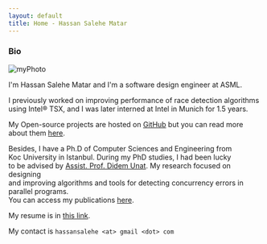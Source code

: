 ```yaml
---
layout: default
title: Home - Hassan Salehe Matar
---
```


### Bio

![myPhoto](/myPhoto.jpg)

I'm Hassan Salehe Matar and I'm a software design engineer at ASML.

I previously worked on improving performance of race detection algorithms  
using Intel® TSX, and I was later interned at Intel in Munich for 1.5 years.

My Open-source projects are hosted on [GitHub](https://github.com/hassansalehe) but you can
read more about them [here](projects).

Besides, I have a Ph.D of Computer Sciences and Engineering from  
Koc University in Istanbul. During my PhD studies, I had been lucky  
to be advised by [Assist. Prof. Didem Unat](http://home.ku.edu.tr/~dunat/).
My research focused on designing  
and improving algorithms and tools for detecting concurrency errors in parallel programs.   
You can access my publications [here](publications).

My resume is in [this link](resume).

My contact is `hassansalehe <at> gmail <dot> com`
